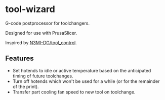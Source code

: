 # tool-wizard

G-code postprocessor for toolchangers.

Designed for use with PrusaSlicer.

Inspired by [N3MI-DG/tool_control](https://github.com/N3MI-DG/tool_control).

## Features

* Set hotends to idle or active temperature based on the anticipated timing of future toolchanges.
* Turn off hotends which won't be used for a while (or for the remainder of the print).
* Transfer part cooling fan speed to new tool on toolchange.
